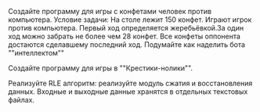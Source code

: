 Создайте программу для игры с конфетами человек против компьютера.
Условие задачи: На столе лежит 150 конфет. Играют игрок против компьютера. Первый ход определяется жеребьёвкой.За один ход можно забрать не более чем 28 конфет.
Все конфеты оппонента достаются сделавшему последний ход. Подумайте как наделить бота ""интеллектом""

Создайте программу для игры в ""Крестики-нолики"".

Реализуйте RLE алгоритм: реализуйте модуль сжатия и восстановления данных.
Входные и выходные данные хранятся в отдельных текстовых файлах.
